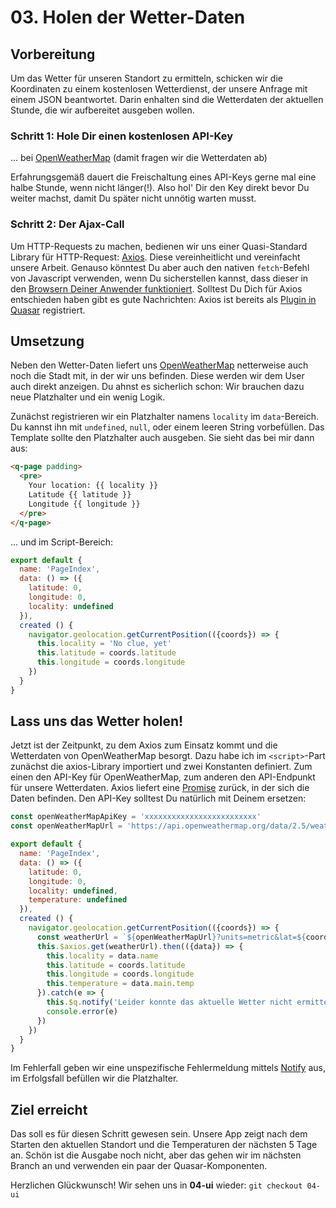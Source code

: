 # 03. Holen der Wetter-Daten

## Vorbereitung

Um das Wetter für unseren Standort zu ermitteln, schicken wir die Koordinaten zu einem kostenlosen Wetterdienst, der unsere Anfrage mit einem JSON beantwortet. Darin enhalten sind die Wetterdaten der aktuellen Stunde, die wir aufbereitet ausgeben wollen.

### Schritt 1: Hole Dir einen kostenlosen API-Key 

... bei [OpenWeatherMap](https://openweathermap.org/appid) (damit fragen wir die Wetterdaten ab)

Erfahrungsgemäß dauert die Freischaltung eines API-Keys gerne mal eine halbe Stunde, wenn nicht länger(!). Also hol' Dir den Key direkt bevor Du weiter machst, damit Du später nicht unnötig warten musst.

### Schritt 2: Der Ajax-Call

Um HTTP-Requests zu machen, bedienen wir uns einer Quasi-Standard Library für HTTP-Request: [Axios](https://github.com/axios/axios). Diese vereinheitlicht und vereinfacht unsere Arbeit. Genauso könntest Du aber auch den nativen `fetch`-Befehl von Javascript verwenden, wenn Du sicherstellen kannst, dass dieser in den [Browsern Deiner Anwender funktioniert](https://caniuse.com/#search=fetch). Solltest Du Dich für Axios entschieden haben gibt es gute Nachrichten: Axios ist bereits als [Plugin in Quasar](https://quasar-framework.org/guide/ajax-requests.html) registriert.

## Umsetzung

Neben den Wetter-Daten liefert uns [OpenWeatherMap](https://openweathermap.org/) netterweise auch noch die Stadt mit, in der wir uns befinden. Diese werden wir dem User auch direkt anzeigen.
Du ahnst es sicherlich schon: Wir brauchen dazu neue Platzhalter und ein wenig Logik.

Zunächst registrieren wir ein Platzhalter namens `locality` im `data`-Bereich. Du kannst ihn mit `undefined`, `null`, oder einem leeren String vorbefüllen. Das Template sollte den Platzhalter auch ausgeben. Sie sieht das bei mir dann aus:

``` html
<q-page padding>
  <pre>
    Your location: {{ locality }}
    Latitude {{ latitude }}
    Longitude {{ longitude }}
  </pre>
</q-page>
```

... und im Script-Bereich:

``` javascript
export default {
  name: 'PageIndex',
  data: () => ({
    latitude: 0,
    longitude: 0,
    locality: undefined
  }),
  created () {
    navigator.geolocation.getCurrentPosition(({coords}) => {
      this.locality = 'No clue, yet'
      this.latitude = coords.latitude
      this.longitude = coords.longitude
    })
  }
}
```
## Lass uns das Wetter holen!

Jetzt ist der Zeitpunkt, zu dem Axios zum Einsatz kommt und die Wetterdaten von OpenWeatherMap besorgt. Dazu habe ich im `<script>`-Part zunächst die axios-Library importiert und zwei Konstanten definiert. Zum einen den API-Key für OpenWeatherMap, zum anderen den API-Endpunkt für unsere Wetterdaten. Axios liefert eine [Promise](https://developer.mozilla.org/de/docs/Web/JavaScript/Reference/Global_Objects/Promise) zurück, in der sich die Daten befinden. Den API-Key solltest Du natürlich mit Deinem ersetzen:

``` javascript
const openWeatherMapApiKey = 'xxxxxxxxxxxxxxxxxxxxxxxxx'
const openWeatherMapUrl = 'https://api.openweathermap.org/data/2.5/weather'

export default {
  name: 'PageIndex',
  data: () => ({
    latitude: 0,
    longitude: 0,
    locality: undefined,
    temperature: undefined
  }),
  created () {
    navigator.geolocation.getCurrentPosition(({coords}) => {
      const weatherUrl = `${openWeatherMapUrl}?units=metric&lat=${coords.latitude}&lon=${coords.longitude}&appid=${openWeatherMapApiKey}`
      this.$axios.get(weatherUrl).then(({data}) => {
        this.locality = data.name
        this.latitude = coords.latitude
        this.longitude = coords.longitude
        this.temperature = data.main.temp
      }).catch(e => {
        this.$q.notify('Leider konnte das aktuelle Wetter nicht ermittelt werden.')
        console.error(e)
      })
    })
  }
}
```

Im Fehlerfall geben wir eine unspezifische Fehlermeldung mittels [Notify](https://quasar-framework.org/components/notify.html) aus, im Erfolgsfall befüllen wir die Platzhalter.

## Ziel erreicht

Das soll es für diesen Schritt gewesen sein. Unsere App zeigt nach dem Starten den aktuellen Standort und die Temperaturen der nächsten 5 Tage an. Schön ist die Ausgabe noch nicht, aber das gehen wir im nächsten Branch an und verwenden ein paar der Quasar-Komponenten.

Herzlichen Glückwunsch! Wir sehen uns in **04-ui** wieder: `git checkout 04-ui`